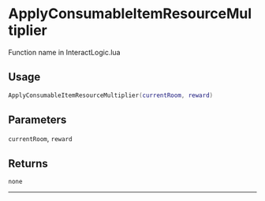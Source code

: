 # ApplyConsumableItemResourceMultiplier
Function name in InteractLogic.lua
## Usage
```lua
ApplyConsumableItemResourceMultiplier(currentRoom, reward)
```
## Parameters
`currentRoom`, `reward`
## Returns
`none`

---